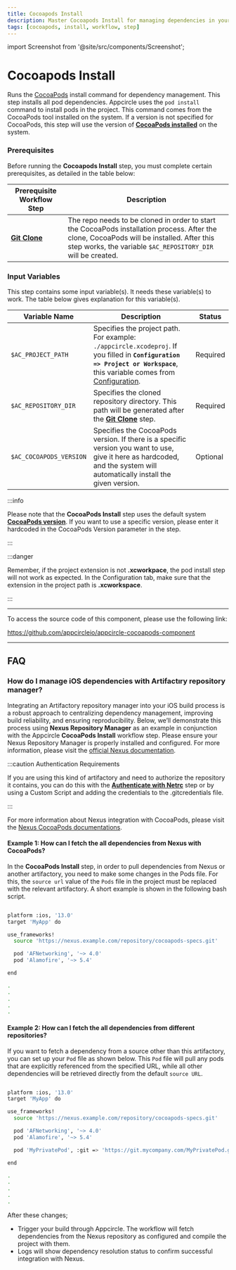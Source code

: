 ```yaml
---
title: Cocoapods Install
description: Master Cocoapods Install for managing dependencies in your project. Learn how to use the 'pod install' command effectively.
tags: [cocoapods, install, workflow, step]
---
```


import Screenshot from '@site/src/components/Screenshot';

# Cocoapods Install

Runs the [CocoaPods](https://cocoapods.org) install command for dependency management. This step installs all pod dependencies. Appcircle uses the `pod install` command to install pods in the project. This command comes from the CocoaPods tool installed on the system. If a version is not specified for CocoaPods, this step will use the version of [**CocoaPods installed**](/infrastructure/ios-build-infrastructure#ios-build-agent-stacks) on the system.

### Prerequisites

Before running the **Cocoapods Install** step, you must complete certain prerequisites, as detailed in the table below:

| Prerequisite Workflow Step                                                        | Description                                                                                                                                                                                              |
| --------------------------------------------------------------------------------- | -------------------------------------------------------------------------------------------------------------------------------------------------------------------------------------------------------- |
| [**Git Clone**](/workflows/common-workflow-steps/git-clone) | The repo needs to be cloned in order to start the CocoaPods installation process. After the clone, CocoaPods will be installed. After this step works, the variable `$AC_REPOSITORY_DIR` will be created. |

<Screenshot url='https://cdn.appcircle.io/docs/assets/BE2588-pod_order.png' />

### Input Variables

This step contains some input variable(s). It needs these variable(s) to work. The table below gives explanation for this variable(s).

<Screenshot url='https://cdn.appcircle.io/docs/assets/BE2588-pod_version.png' />

| Variable Name           | Description                                                                                                                                                                                                                                                     | Status   |
| ----------------------- | --------------------------------------------------------------------------------------------------------------------------------------------------------------------------------------------------------------------------------------------------------------- | -------- |
| `$AC_PROJECT_PATH`      | Specifies the project path. For example: `./appcircle.xcodeproj`. If you filled in **`Configuration => Project or Workspace`**, this variable comes from [Configuration](/build/build-process-management/build-profile-configuration). | Required |
| `$AC_REPOSITORY_DIR`    | Specifies the cloned repository directory. This path will be generated after the [**Git Clone**](/workflows/common-workflow-steps/git-clone) step.                                                                                         | Required |
| `$AC_COCOAPODS_VERSION` | Specifies the CocoaPods version. If there is a specific version you want to use, give it here as hardcoded, and the system will automatically install the given version.                                                                                        | Optional |

:::info

Please note that the **CocoaPods Install** step uses the default system [**CocoaPods version**](/infrastructure/ios-build-infrastructure#ios-build-agent-stacks). If you want to use a specific version, please enter it hardcoded in the CocoaPods Version parameter in the step.

:::

:::danger

Remember, if the project extension is not **.xcworkpace**, the pod install step will not work as expected. In the Configuration tab, make sure that the extension in the project path is **.xcworkspace**.

:::

---

To access the source code of this component, please use the following link:

https://github.com/appcircleio/appcircle-cocoapods-component

---

## FAQ

### How do I manage iOS dependencies with Artifactıry repository manager?

Integrating an Artifactory repository manager into your iOS build process is a robust approach to centralizing dependency management, improving build reliability, and ensuring reproducibility. Below, we’ll demonstrate this process using **Nexus Repository Manager** as an example in conjunction with the Appcircle **CocoaPods Install** workflow step. Please ensure your Nexus Repository Manager is properly installed and configured. For more information, please visit the [official Nexus documentation](https://help.sonatype.com/repomanager3).

:::caution Authentication Requirements

If you are using this kind of artifactory and need to authorize the repository it contains, you can do this with the [**Authenticate with Netrc**](/workflows/common-workflow-steps/authenticate-with-netrc) step or by using a Custom Script and adding the credentials to the .gitcredentials file.

:::

For more information about Nexus integration with CocoaPods, please visit the [Nexus CocoaPods documentations](https://help.sonatype.com/en/cocoapods-repositories.html).

#### Example 1: How can I fetch the all dependencies from Nexus with CocoaPods?

In the **CocoaPods Install** step, in order to pull dependencies from Nexus or another artifactory, you need to make some changes in the Pods file. For this, the `source url` value of the `Pods` file in the project must be replaced with the relevant artifactory. A short example is shown in the following bash script.

```bash

platform :ios, '13.0'
target 'MyApp' do

use_frameworks!
  source 'https://nexus.example.com/repository/cocoapods-specs.git'

  pod 'AFNetworking', '~> 4.0'
  pod 'Alamofire', '~> 5.4'

end

.
.
.
.
.

```

#### Example 2: How can I fetch the all dependencies from different repositories?

If you want to fetch a dependency from a source other than this artifactory, you can set up your `Pod` file as shown below. This `Pod` file will pull any pods that are explicitly referenced from the specified URL, while all other dependencies will be retrieved directly from the default `source URL`.

```bash

platform :ios, '13.0'
target 'MyApp' do

use_frameworks!
  source 'https://nexus.example.com/repository/cocoapods-specs.git'

  pod 'AFNetworking', '~> 4.0'
  pod 'Alamofire', '~> 5.4'

  pod 'MyPrivatePod', :git => 'https://git.mycompany.com/MyPrivatePod.git', :branch => 'main'

end

.
.
.
.
.

```

After these changes;

- Trigger your build through Appcircle. The workflow will fetch dependencies from the Nexus repository as configured and compile the project with them.
- Logs will show dependency resolution status to confirm successful integration with Nexus.